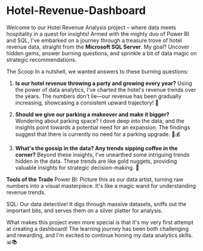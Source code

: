 # Hotel-Revenue-Dashboard

Welcome to our Hotel Revenue Analysis project – where data meets hospitality in a quest for insights! Armed with the mighty duo of Power BI and SQL, I've embarked on a journey through a treasure trove of hotel revenue data, straight from the **Microsoft SQL Server**. My goal? Uncover hidden gems, answer burning questions, and sprinkle a bit of data magic on strategic recommendations.

The Scoop
In a nutshell, we wanted answers to these burning questions:

1. **Is our hotel revenue throwing a party and growing every year?**
Using the power of data analytics, I've charted the hotel's revenue trends over the years. The numbers don't lie—our revenue has been gradually increasing, showcasing a consistent upward trajectory! 🌟

2. **Should we give our parking a makeover and make it bigger?**
Wondering about parking space? I dove deep into the data, and the insights point towards a potential need for an expansion. The findings suggest that there is currently no need for a parking upgrade. 🚗💰

3. **What's the gossip in the data? Any trends sipping coffee in the corner?**
Beyond these insights, I've unearthed some intriguing trends hidden in the data. These trends are like gold nuggets, providing valuable insights for strategic decision-making. 🧐

**Tools of the Trade**
Power BI: Picture this as our data artist, turning raw numbers into a visual masterpiece. It's like a magic wand for understanding revenue trends.

SQL: Our data detective! It digs through massive datasets, sniffs out the important bits, and serves them on a silver platter for analysis.

What makes this project even more special is that it's my very first attempt at creating a dashboard! The learning journey has been both challenging and rewarding, and I'm excited to continue honing my data analytics skills. 📊📚
